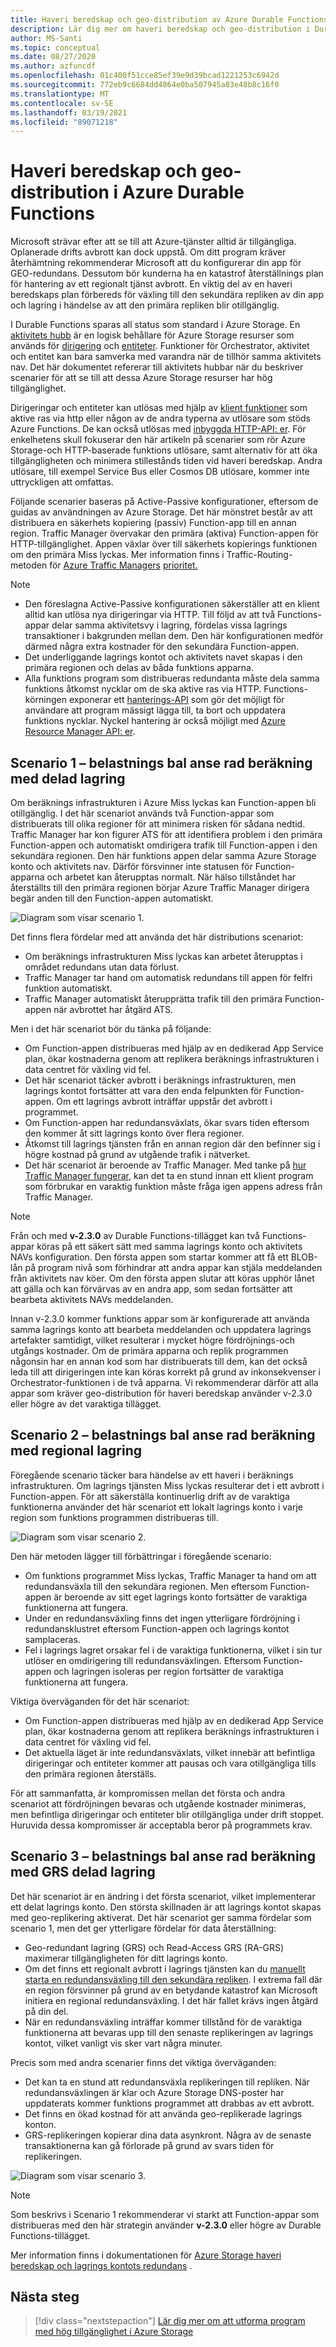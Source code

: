 ```yaml
---
title: Haveri beredskap och geo-distribution av Azure Durable Functions
description: Lär dig mer om haveri beredskap och geo-distribution i Durable Functions.
author: MS-Santi
ms.topic: conceptual
ms.date: 08/27/2020
ms.author: azfuncdf
ms.openlocfilehash: 01c400f51cce85ef39e9d39bcad1221253c6942d
ms.sourcegitcommit: 772eb9c6684dd4864e0ba507945a83e48b8c16f0
ms.translationtype: MT
ms.contentlocale: sv-SE
ms.lasthandoff: 03/19/2021
ms.locfileid: "89071218"
---
```

# <a name="disaster-recovery-and-geo-distribution-in-azure-durable-functions"></a>Haveri beredskap och geo-distribution i Azure Durable Functions

Microsoft strävar efter att se till att Azure-tjänster alltid är tillgängliga. Oplanerade drifts avbrott kan dock uppstå. Om ditt program kräver återhämtning rekommenderar Microsoft att du konfigurerar din app för GEO-redundans. Dessutom bör kunderna ha en katastrof återställnings plan för hantering av ett regionalt tjänst avbrott. En viktig del av en haveri beredskaps plan förbereds för växling till den sekundära repliken av din app och lagring i händelse av att den primära repliken blir otillgänglig.

I Durable Functions sparas all status som standard i Azure Storage. En [aktivitets hubb](durable-functions-task-hubs.md) är en logisk behållare för Azure Storage resurser som används för [dirigering](durable-functions-types-features-overview.md#orchestrator-functions) och [entiteter](durable-functions-types-features-overview.md#entity-functions). Funktioner för Orchestrator, aktivitet och entitet kan bara samverka med varandra när de tillhör samma aktivitets nav. Det här dokumentet refererar till aktivitets hubbar när du beskriver scenarier för att se till att dessa Azure Storage resurser har hög tillgänglighet.

Dirigeringar och entiteter kan utlösas med hjälp av [klient funktioner](durable-functions-types-features-overview.md#client-functions) som aktive ras via http eller någon av de andra typerna av utlösare som stöds Azure Functions. De kan också utlösas med [inbyggda HTTP-API: er](durable-functions-http-features.md#built-in-http-apis). För enkelhetens skull fokuserar den här artikeln på scenarier som rör Azure Storage-och HTTP-baserade funktions utlösare, samt alternativ för att öka tillgängligheten och minimera stillestånds tiden vid haveri beredskap. Andra utlösare, till exempel Service Bus eller Cosmos DB utlösare, kommer inte uttryckligen att omfattas.

Följande scenarier baseras på Active-Passive konfigurationer, eftersom de guidas av användningen av Azure Storage. Det här mönstret består av att distribuera en säkerhets kopiering (passiv) Function-app till en annan region. Traffic Manager övervakar den primära (aktiva) Function-appen för HTTP-tillgänglighet. Appen växlar över till säkerhets kopierings funktionen om den primära Miss lyckas. Mer information finns i Traffic-Routing-metoden för [Azure Traffic Managers](https://azure.microsoft.com/services/traffic-manager/) [prioritet.](../../traffic-manager/traffic-manager-routing-methods.md#priority-traffic-routing-method)

> [!NOTE]
> - Den föreslagna Active-Passive konfigurationen säkerställer att en klient alltid kan utlösa nya dirigeringar via HTTP. Till följd av att två Functions-appar delar samma aktivitetsvy i lagring, fördelas vissa lagrings transaktioner i bakgrunden mellan dem. Den här konfigurationen medför därmed några extra kostnader för den sekundära Function-appen.
> - Det underliggande lagrings kontot och aktivitets navet skapas i den primära regionen och delas av båda funktions apparna.
> - Alla funktions program som distribueras redundanta måste dela samma funktions åtkomst nycklar om de ska aktive ras via HTTP. Functions-körningen exponerar ett [hanterings-API](https://github.com/Azure/azure-functions-host/wiki/Key-management-API) som gör det möjligt för användare att program mässigt lägga till, ta bort och uppdatera funktions nycklar. Nyckel hantering är också möjligt med [Azure Resource Manager API: er](https://www.markheath.net/post/managing-azure-functions-keys-2).

## <a name="scenario-1---load-balanced-compute-with-shared-storage"></a>Scenario 1 – belastnings bal anse rad beräkning med delad lagring

Om beräknings infrastrukturen i Azure Miss lyckas kan Function-appen bli otillgänglig. I det här scenariot används två Function-appar som distribuerats till olika regioner för att minimera risken för sådana nedtid.
Traffic Manager har kon figurer ATS för att identifiera problem i den primära Function-appen och automatiskt omdirigera trafik till Function-appen i den sekundära regionen. Den här funktions appen delar samma Azure Storage konto och aktivitets nav. Därför försvinner inte statusen för Function-apparna och arbetet kan återupptas normalt. När hälso tillståndet har återställts till den primära regionen börjar Azure Traffic Manager dirigera begär anden till den Function-appen automatiskt.

![Diagram som visar scenario 1.](./media/durable-functions-disaster-recovery-geo-distribution/durable-functions-geo-scenario01.png)

Det finns flera fördelar med att använda det här distributions scenariot:

- Om beräknings infrastrukturen Miss lyckas kan arbetet återupptas i området redundans utan data förlust.
- Traffic Manager tar hand om automatisk redundans till appen för felfri funktion automatiskt.
- Traffic Manager automatiskt återupprätta trafik till den primära Function-appen när avbrottet har åtgärd ATS.

Men i det här scenariot bör du tänka på följande:

- Om Function-appen distribueras med hjälp av en dedikerad App Service plan, ökar kostnaderna genom att replikera beräknings infrastrukturen i data centret för växling vid fel.
- Det här scenariot täcker avbrott i beräknings infrastrukturen, men lagrings kontot fortsätter att vara den enda felpunkten för Function-appen. Om ett lagrings avbrott inträffar uppstår det avbrott i programmet.
- Om Function-appen har redundansväxlats, ökar svars tiden eftersom den kommer åt sitt lagrings konto över flera regioner.
- Åtkomst till lagrings tjänsten från en annan region där den befinner sig i högre kostnad på grund av utgående trafik i nätverket.
- Det här scenariot är beroende av Traffic Manager. Med tanke på [hur Traffic Manager fungerar](../../traffic-manager/traffic-manager-how-it-works.md), kan det ta en stund innan ett klient program som förbrukar en varaktig funktion måste fråga igen appens adress från Traffic Manager.

> [!NOTE]
> Från och med **v-2.3.0** av Durable Functions-tillägget kan två Functions-appar köras på ett säkert sätt med samma lagrings konto och aktivitets NAVs konfiguration. Den första appen som startar kommer att få ett BLOB-lån på program nivå som förhindrar att andra appar kan stjäla meddelanden från aktivitets nav köer. Om den första appen slutar att köras upphör lånet att gälla och kan förvärvas av en andra app, som sedan fortsätter att bearbeta aktivitets NAVs meddelanden.
> 
> Innan v-2.3.0 kommer funktions appar som är konfigurerade att använda samma lagrings konto att bearbeta meddelanden och uppdatera lagrings artefakter samtidigt, vilket resulterar i mycket högre fördröjnings-och utgångs kostnader. Om de primära apparna och replik programmen någonsin har en annan kod som har distribuerats till dem, kan det också leda till att dirigeringen inte kan köras korrekt på grund av inkonsekvenser i Orchestrator-funktionen i de två apparna. Vi rekommenderar därför att alla appar som kräver geo-distribution för haveri beredskap använder v-2.3.0 eller högre av det varaktiga tillägget.

## <a name="scenario-2---load-balanced-compute-with-regional-storage"></a>Scenario 2 – belastnings bal anse rad beräkning med regional lagring

Föregående scenario täcker bara händelse av ett haveri i beräknings infrastrukturen. Om lagrings tjänsten Miss lyckas resulterar det i ett avbrott i Function-appen.
För att säkerställa kontinuerlig drift av de varaktiga funktionerna använder det här scenariot ett lokalt lagrings konto i varje region som funktions programmen distribueras till.

![Diagram som visar scenario 2.](./media/durable-functions-disaster-recovery-geo-distribution/durable-functions-geo-scenario02.png)

Den här metoden lägger till förbättringar i föregående scenario:

- Om funktions programmet Miss lyckas, Traffic Manager ta hand om att redundansväxla till den sekundära regionen. Men eftersom Function-appen är beroende av sitt eget lagrings konto fortsätter de varaktiga funktionerna att fungera.
- Under en redundansväxling finns det ingen ytterligare fördröjning i redundansklustret eftersom Function-appen och lagrings kontot samplaceras.
- Fel i lagrings lagret orsakar fel i de varaktiga funktionerna, vilket i sin tur utlöser en omdirigering till redundansväxlingen. Eftersom Function-appen och lagringen isoleras per region fortsätter de varaktiga funktionerna att fungera.

Viktiga överväganden för det här scenariot:

- Om Function-appen distribueras med hjälp av en dedikerad App Service plan, ökar kostnaderna genom att replikera beräknings infrastrukturen i data centret för växling vid fel.
- Det aktuella läget är inte redundansväxlats, vilket innebär att befintliga dirigeringar och entiteter kommer att pausas och vara otillgängliga tills den primära regionen återställs.

För att sammanfatta, är kompromissen mellan det första och andra scenariot att fördröjningen bevaras och utgående kostnader minimeras, men befintliga dirigeringar och entiteter blir otillgängliga under drift stoppet. Huruvida dessa kompromisser är acceptabla beror på programmets krav.

## <a name="scenario-3---load-balanced-compute-with-grs-shared-storage"></a>Scenario 3 – belastnings bal anse rad beräkning med GRS delad lagring

Det här scenariot är en ändring i det första scenariot, vilket implementerar ett delat lagrings konto. Den största skillnaden är att lagrings kontot skapas med geo-replikering aktiverat.
Det här scenariot ger samma fördelar som scenario 1, men det ger ytterligare fördelar för data återställning:

- Geo-redundant lagring (GRS) och Read-Access GRS (RA-GRS) maximerar tillgängligheten för ditt lagrings konto.
- Om det finns ett regionalt avbrott i lagrings tjänsten kan du [manuellt starta en redundansväxling till den sekundära repliken](../../storage/common/storage-initiate-account-failover.md). I extrema fall där en region försvinner på grund av en betydande katastrof kan Microsoft initiera en regional redundansväxling. I det här fallet krävs ingen åtgärd på din del.
- När en redundansväxling inträffar kommer tillstånd för de varaktiga funktionerna att bevaras upp till den senaste replikeringen av lagrings kontot, vilket vanligt vis sker vart några minuter.

Precis som med andra scenarier finns det viktiga överväganden:

- Det kan ta en stund att redundansväxla replikeringen till repliken. När redundansväxlingen är klar och Azure Storage DNS-poster har uppdaterats kommer funktions programmet att drabbas av ett avbrott.
- Det finns en ökad kostnad för att använda geo-replikerade lagrings konton.
- GRS-replikeringen kopierar dina data asynkront. Några av de senaste transaktionerna kan gå förlorade på grund av svars tiden för replikeringen.

![Diagram som visar scenario 3.](./media/durable-functions-disaster-recovery-geo-distribution/durable-functions-geo-scenario03.png)

> [!NOTE]
> Som beskrivs i Scenario 1 rekommenderar vi starkt att Function-appar som distribueras med den här strategin använder **v-2.3.0** eller högre av Durable Functions-tillägget.

Mer information finns i dokumentationen för [Azure Storage haveri beredskap och lagrings kontots redundans](../../storage/common/storage-disaster-recovery-guidance.md) .

## <a name="next-steps"></a>Nästa steg

> [!div class="nextstepaction"]
> [Lär dig mer om att utforma program med hög tillgänglighet i Azure Storage](../../storage/common/geo-redundant-design.md)

